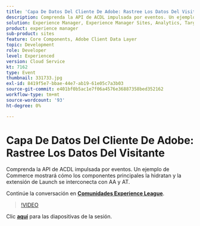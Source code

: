 ```yaml
---
title: 'Capa De Datos Del Cliente De Adobe: Rastree Los Datos Del Visitante'
description: Comprenda la API de ACDL impulsada por eventos. Un ejemplo de Commerce mostrará cómo los componentes principales la hidratan y la extensión de Launch se interconecta con AA y AT. Esta sesión se entregó como parte del evento de contenido de Adobe Developers Live.
solution: Experience Manager, Experience Manager Sites, Analytics, Target
product: experience manager
sub-product: sites
feature: Core Components, Adobe Client Data Layer
topic: Development
role: Developer
level: Experienced
version: Cloud Service
kt: 7162
type: Event
thumbnail: 331733.jpg
exl-id: 8419f5e7-bbae-44e7-ab19-61e05c7a3b03
source-git-commit: e401bf0b5ac1e7f06a4576e36887358bed352162
workflow-type: tm+mt
source-wordcount: '93'
ht-degree: 0%

---
```


# Capa De Datos Del Cliente De Adobe: Rastree Los Datos Del Visitante

Comprenda la API de ACDL impulsada por eventos. Un ejemplo de Commerce mostrará cómo los componentes principales la hidratan y la extensión de Launch se interconecta con AA y AT.

Continúe la conversación en **[Comunidades Experience League](https://adobe.ly/36Yd3v6)**.

>[!VIDEO](https://video.tv.adobe.com/v/331733/?quality=12&learn=on&hidetitle=true)

Clic **[aquí](/help/adobe-developers-live/assets/adobe-client-data-layer.pdf)** para las diapositivas de la sesión.
